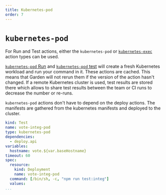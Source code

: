 ```yaml
---
title: Kubernetes-pod
order: 7
---
```


# `kubernetes-pod`

For Run and Test actions, either the `kubernetes-pod` or [`kubernetes-exec`](./kubernetes-exec.md) action types can be used.

[`kubernetes-pod` Run](../../reference/action-types/Run/kubernetes-pod.md)
and [`kubernetes-pod` test](../../reference/action-types/Test/kubernetes-pod.md) will create a fresh Kubernetes workload and run your command in it.
These actions are cached. This means that Garden will not rerun them if the version of the action hasn't changed. If a remote Kubernetes
cluster is used, test results are stored there which allows to share test results between the team or CI runs to decrease the number or re-runs.

`kubernetes-pod` actions don't have to depend on the deploy actions. The manifests are gathered from the kubernetes manifests and deployed to the cluster.

```yaml
kind: Test
name: vote-integ-pod
type: kubernetes-pod
dependencies:
  - deploy.api
variables:
  hostname: vote.${var.baseHostname}
timeout: 60
spec:
  resource:
    kind: Deployment
    name: vote-integ-pod
  command: [/bin/sh, -c, "npm run test:integ"]
  values:
...
```
